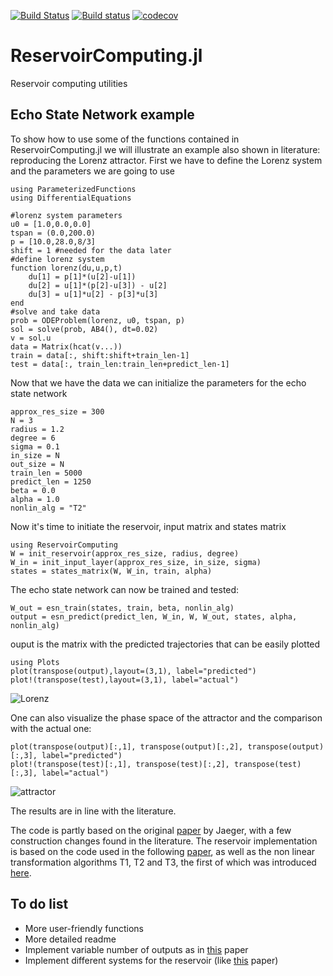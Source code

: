 [![Build Status](https://travis-ci.com/MartinuzziFrancesco/ReservoirComputing.jl.svg?branch=master)](https://travis-ci.com/MartinuzziFrancesco/ReservoirComputing.jl)
[![Build status](https://ci.appveyor.com/api/projects/status/v7kogtjqt23id911/branch/master?svg=true)](https://ci.appveyor.com/project/MartinuzziFrancesco/reservoircomputing-jl/branch/master)
[![codecov](https://codecov.io/gh/MartinuzziFrancesco/ReservoirComputing.jl/branch/master/graph/badge.svg)](https://codecov.io/gh/MartinuzziFrancesco/ReservoirComputing.jl)

# ReservoirComputing.jl
Reservoir computing utilities
## Echo State Network example
To show how to use some of the functions contained in ReservoirComputing.jl we will illustrate an example also shown in literature: reproducing the Lorenz attractor.
First we have to define the Lorenz system and the parameters we are going to use

    using ParameterizedFunctions
    using DifferentialEquations
     
    #lorenz system parameters
    u0 = [1.0,0.0,0.0]                       
    tspan = (0.0,200.0)                      
    p = [10.0,28.0,8/3]
    shift = 1 #needed for the data later
    #define lorenz system 
    function lorenz(du,u,p,t)
        du[1] = p[1]*(u[2]-u[1])
        du[2] = u[1]*(p[2]-u[3]) - u[2]
        du[3] = u[1]*u[2] - p[3]*u[3]
    end
    #solve and take data
    prob = ODEProblem(lorenz, u0, tspan, p)  
    sol = solve(prob, AB4(), dt=0.02)   
    v = sol.u
    data = Matrix(hcat(v...))
    train = data[:, shift:shift+train_len-1]
    test = data[:, train_len:train_len+predict_len-1]
    
Now that we have the data we can initialize the parameters for the echo state network

    approx_res_size = 300
    N = 3
    radius = 1.2
    degree = 6
    sigma = 0.1
    in_size = N
    out_size = N
    train_len = 5000
    predict_len = 1250
    beta = 0.0
    alpha = 1.0
    nonlin_alg = "T2"

Now it's time to initiate the reservoir, input matrix and states matrix

    using ReservoirComputing
    W = init_reservoir(approx_res_size, radius, degree)
    W_in = init_input_layer(approx_res_size, in_size, sigma)
    states = states_matrix(W, W_in, train, alpha)
    
The echo state network can now be trained and tested:

    W_out = esn_train(states, train, beta, nonlin_alg)
    output = esn_predict(predict_len, W_in, W, W_out, states, alpha, nonlin_alg)
    
ouput is the matrix with the predicted trajectories that can be easily plotted 

    using Plots
    plot(transpose(output),layout=(3,1), label="predicted")
    plot!(transpose(test),layout=(3,1), label="actual")

![Lorenz](https://user-images.githubusercontent.com/10376688/72996946-dbaf3600-3dfb-11ea-8d5d-3a7356780b5e.png)

One can also visualize the phase space of the attractor and the comparison with the actual one:

    plot(transpose(output)[:,1], transpose(output)[:,2], transpose(output)[:,3], label="predicted")
    plot!(transpose(test)[:,1], transpose(test)[:,2], transpose(test)[:,3], label="actual")

![attractor](https://user-images.githubusercontent.com/10376688/72997095-1913c380-3dfc-11ea-9702-a9734a375b96.png)

The results are in line with the literature.

The code is partly based on the original [paper](http://www.scholarpedia.org/article/Echo_state_network) by Jaeger, with a few construction changes found in the literature. The reservoir implementation is based on the code used in the following [paper](https://arxiv.org/pdf/1906.08829.pdf), as well as the non linear transformation algorithms T1, T2 and T3, the first of which was introduced [here](https://www.researchgate.net/publication/322457145_Model-Free_Prediction_of_Large_Spatiotemporally_Chaotic_Systems_from_Data_A_Reservoir_Computing_Approach).


## To do list
* More user-friendly functions
* More detailed readme
* Implement variable number of outputs as in [this](https://aip.scitation.org/doi/10.1063/1.4979665) paper
* Implement different systems for the reservoir (like [this](https://arxiv.org/pdf/1410.0162.pdf) paper)
